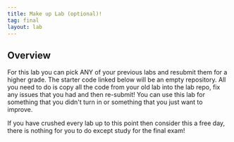 ```yaml
---
title: Make up Lab (optional)!
tag: final
layout: lab
---
```


## Overview

For this lab you can pick ANY of your previous labs and resubmit them for a higher grade. The
starter code linked below will be an empty repository. All you need to do is copy all the code from
your old lab into the  lab repo, fix any issues that you had and then re-submit! You can use
this lab for something that you didn't turn in or something that you just want to improve.

If you have crushed every lab up to this point then consider this a free day, there is nothing for
you to do except study for the final exam!
